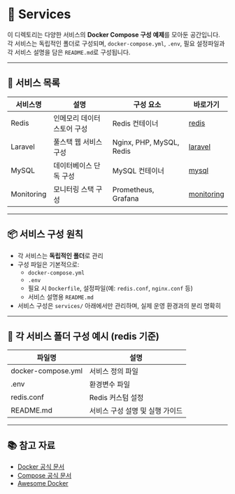 # 🐳 Services

이 디렉토리는 다양한 서비스의 **Docker Compose 구성 예제**를 모아둔 공간입니다.  
각 서비스는 독립적인 폴더로 구성되며, `docker-compose.yml`, `.env`, 필요 설정파일과 각 서비스 설명을 담은 `README.md`로 구성됩니다.

---

## 📂 서비스 목록

| 서비스명 | 설명 | 구성 요소 | 바로가기 |
|---|---|---|---|
| Redis | 인메모리 데이터스토어 구성 | Redis 컨테이너 | [redis](./redis) |
| Laravel | 풀스택 웹 서비스 구성 | Nginx, PHP, MySQL, Redis | [laravel](./laravel) |
| MySQL | 데이터베이스 단독 구성 | MySQL 컨테이너 | [mysql](./mysql) |
| Monitoring | 모니터링 스택 구성 | Prometheus, Grafana | [monitoring](./monitoring) |

---

## 📦 서비스 구성 원칙
- 각 서비스는 **독립적인 폴더**로 관리
- 구성 파일은 기본적으로:
    - `docker-compose.yml`
    - `.env`
    - 필요 시 `Dockerfile`, 설정파일(예: `redis.conf`, `nginx.conf` 등)
    - 서비스 설명용 `README.md`
- 서비스 구성은 `services/` 아래에서만 관리하며, 실제 운영 환경과의 분리 명확히

---

## 📖 각 서비스 폴더 구성 예시 (redis 기준)

| 파일명 | 설명 |
|---|---|
| docker-compose.yml | 서비스 정의 파일 |
| .env | 환경변수 파일 |
| redis.conf | Redis 커스텀 설정 |
| README.md | 서비스 구성 설명 및 실행 가이드 |

---

## 📚 참고 자료
- [Docker 공식 문서](https://docs.docker.com/)
- [Compose 공식 문서](https://docs.docker.com/compose/)
- [Awesome Docker](https://github.com/veggiemonk/awesome-docker)

